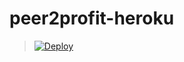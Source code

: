 # peer2profit-heroku
> [![Deploy](https://www.herokucdn.com/deploy/button.png)](https://dashboard.heroku.com/new?template=https://github.com/sengepeke/asdv)
